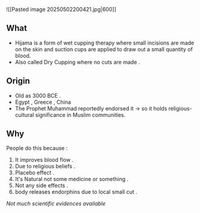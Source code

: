 ![[Pasted image 20250502200421.jpg|600]]

## What
- Hijama is a form of wet cupping therapy where small incisions are made on the skin and suction cups are applied to draw out a small quantity of blood.
- Also called Dry Cupping where no cuts are made .

## Origin
- Old  as 3000 BCE .
- Egypt , Greece , China
- The Prophet Muhammad reportedly endorsed it → so it holds religious-cultural significance in Muslim communities.
## Why
People do this because : 
1. It improves blood flow . 
2. Due to religious beliefs .
3. Placebo effect .
4. It's Natural not some medicine or something .
5. Not any side effects .
6. body releases endorphins due to local small cut .



*Not much scientific evidences available* 

